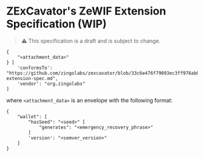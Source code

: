 # ZExCavator's ZeWIF Extension Specification (WIP)

> ⚠️ This specification is a draft and is subject to change.

```
{
    "<attachment_data>"
} [
    'conformsTo': "https://github.com/zingolabs/zexcavator/blob/33c6e476f79093ec3ff976ab8f25b8cbd5ee6f67/docs/zewif-extension-spec.md",
    'vendor': "org.zingolabs"
]
```

where `<attachment_data>` is an envelope with the following format:

```
{
    "wallet": [
        "hasSeed": "<seed>" [
            "generates": "<emergency_recovery_phrase>"
        ]
        'version': "<semver_version>"
    ]
}
```
